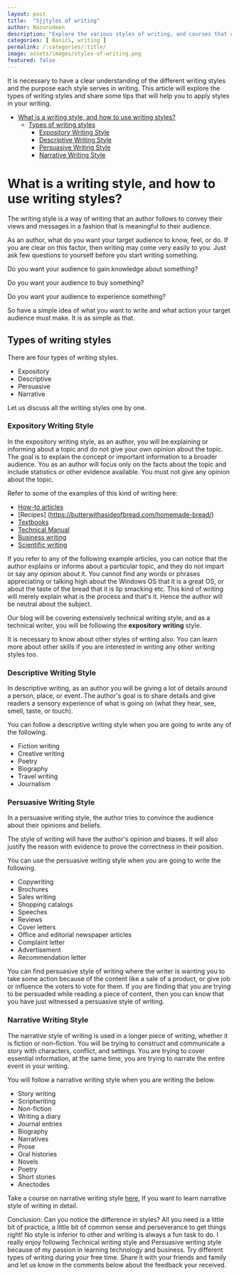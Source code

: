 ```yaml
---
layout: post
title:  "Sjjtyles of writing"
author: Nazurudeen
description: "Explore the various styles of writing, and courses that can help you get started with."
categories: [ Basics, writing ]
permalink: /:categories/:title/
image: assets/images/styles-of-writing.png
featured: false
---
```



It is necessary to have a clear understanding of the different writing styles and the purpose each style serves in writing. This article will explore the types of writing styles and share some tips that will help you to apply styles in your writing.

<!-- TOC depthFrom:1 depthTo:6 withLinks:1 updateOnSave:1 orderedList:0 -->

- [What is a writing style, and how to use writing styles?](#what-is-a-writing-style-and-how-to-use-writing-styles)
	- [Types of writing styles](#types-of-writing-styles)
		- [Expository Writing Style](#expository-writing-style)
		- [Descriptive Writing Style](#descriptive-writing-style)
		- [Persuasive Writing Style](#persuasive-writing-style)
		- [Narrative Writing Style](#narrative-writing-style)

<!-- /TOC -->

# What is a writing style, and how to use writing styles?

The writing style is a way of writing that an author follows to convey their views and messages in a fashion that is meaningful to their audience.

As an author, what do you want your target audience to know, feel, or do. If you are clear on this factor, then writing may come very easily to you.
Just ask few questions to yourself before you start writing something.

Do you want your audience to gain knowledge about something?

Do you want your audience to buy something?

Do you want your audience to experience something?

So have a simple idea of what you want to write and what action your target audience must make. It is as simple as that.

## Types of writing styles

There are four types of writing styles.

* Expository
* Descriptive
* Persuasive
* Narrative

Let us discuss all the writing styles one by one.

### Expository Writing Style

In the expository writing style, as an author, you will be explaining or informing about a topic and do not give your own opinion about the topic. The goal is to explain the concept or important information to a broader audience. You as an author will focus only on the facts about the topic and include statistics or other evidence available. You must not give any opinion about the topic.

Refer to some of the examples of this kind of writing here:

* [How-to articles](https://www.microsoft.com/en-us/software-download/windows10startfresh)
* [Recipes] (https://butterwithasideofbread.com/homemade-bread/)
* [Textbooks](https://www.amazon.in/dp/1497408180?tag=hackr0df-21)
* [Technical Manual](https://library.e.abb.com/public/77e14a51c87d49aeba777e288ec93530/NextECMUpload_1874426_20200221161922.pdf)
* [Business writing](https://www.counterpointresearch.com/global-smartphone-share/)
* [Scientific writing](https://www.scientificamerican.com/article/evaluating-covid-risk-on-planes-trains-and-automobiles2/)

If you refer to any of the following example articles, you can notice that the author explains or informs about a particular topic, and they do not impart or say any opinion about it. You cannot find any words or phrases appreciating or talking high about the Windows OS that it is a great OS, or about the taste of the bread that it is lip smacking etc. This kind of writing will merely explain what is the process and that's it. Hence the author will be neutral about the subject.

Our blog will be covering extensively technical writing style, and as a technical writer, you will be following the **expository writing** style.

It is necessary to know about other styles of writing also. You can learn more about other skills if you are interested in writing any other writing styles too.

### Descriptive Writing Style

In descriptive writing, as an author you will be giving a lot of details around a person, place, or event. The author's goal is to share details and give readers a sensory experience of what is going on (what they hear, see, smell, taste, or touch).

You can follow a descriptive writing style when you are going to write any of the following.

* Fiction writing
* Creative writing
* Poetry
* Biography
* Travel writing
* Journalism

### Persuasive Writing Style

In a persuasive writing style, the author tries to convince the audience about their opinions and beliefs.

The style of writing will have the author's opinion and biases. It will also justify the reason with evidence to prove the correctness in their position.

You can use the persuasive writing style when you are going to write the following.
* Copywriting
* Brochures
* Sales writing
* Shopping catalogs
* Speeches
* Reviews
* Cover letters
* Office and editorial newspaper articles
* Complaint letter
* Advertisement
* Recommendation letter

You can find persuasive style of writing where the writer is wanting you to take some action because of the content like a sale of a product, or give job or influence the voters to vote for them. If you are finding that you are trying to be persuaded while reading a piece of content, then you can know that you have just witnessed a persuasive style of writing.

### Narrative Writing Style

The narrative style of writing is used in a longer piece of writing, whether it is fiction or non-fiction. You will be trying to construct and communicate a story with characters, conflict, and settings. You are trying to cover essential information, at the same time, you are trying to narrate the entire event in your writing.

You will follow a narrative writing style when you are writing the below.
* Story writing
* Scriptwriting
* Non-fiction
* Writing a diary
* Journal entries
* Biography
* Narratives
* Prose
* Oral histories
* Novels
* Poetry
* Short stories
* Anectodes

Take a course on narrative writing style [here](https://www.domestika.org/en/courses/1020-introduction-to-narrative-writing), If you want to learn narrative style of writing in detail.


Conclusion:
Can you notice the difference in styles? All you need is a little bit of practice, a little bit of common sense and perseverance to get things right! No style is inferior to other and writing is always a fun task to do. I really enjoy following Technical writing style and Persuasive writing style because of my passion in learning technology and business. Try different types of writing during your free time. Share it with your friends and family and let us know in the comments below about the feedback your received.
